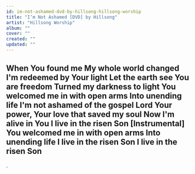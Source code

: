 ```yaml
---
id: im-not-ashamed-dvd-by-hillsong-hillsong-worship
title: "I’m Not Ashamed [DVD] by Hillsong"
artist: "Hillsong Worship"
album: ""
cover: ""
created: ""
updated: ""
---
```


When You found me
My whole world changed
I'm redeemed by Your light
Let the earth see
You are freedom
Turned my darkness to light
You welcomed me in with open arms
Into unending life
I'm not ashamed of the gospel Lord
Your power, Your love that saved my soul
Now I'm alive in You
I live in the risen Son
[Instrumental]
You welcomed me in with open arms
Into unending life
I live in the risen Son
I live in the risen Son
---
.